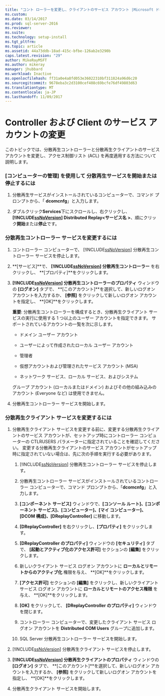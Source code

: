 ```yaml
---
title: "コント ローラーを変更し、クライアントのサービス アカウント |Microsoft ドキュメント"
ms.custom: 
ms.date: 03/14/2017
ms.prod: sql-server-2016
ms.reviewer: 
ms.suite: 
ms.technology: setup-install
ms.tgt_pltfrm: 
ms.topic: article
ms.assetid: 44a73ddb-18ad-415c-bfbe-126ab2e3290b
caps.latest.revision: "29"
author: MikeRayMSFT
ms.author: mikeray
manager: jhubbard
ms.workload: Inactive
ms.openlocfilehash: ff31a0e4a8fd053e36022310bf311824a96d6c20
ms.sourcegitcommit: 9678eba3c2d3100cef408c69bcfe76df49803d63
ms.translationtype: MT
ms.contentlocale: ja-JP
ms.lasthandoff: 11/09/2017
---
```

# <a name="modify-the-controller-and-client-services-accounts"></a>Controller および Client のサービス アカウントの変更
  このトピックでは、分散再生コントローラーと分散再生クライアントのサービス アカウントを変更し、アクセス制御リスト (ACL) を再度適用する方法について説明します。  
  
### <a name="to-start-or-stop-the-distributed-replay-services-using-computer-management"></a>[コンピューターの管理] を使用して 分散再生サービスを開始または停止するには  
  
1.  分散再生サービスがインストールされているコンピューターで、コマンド プロンプトから、「 **dcomcnfg**」と入力します。  
  
2.  ダブルクリック**Services**下にスクロールし、右クリックし、  **[!INCLUDE[ssNoVersion](../../includes/ssnoversion-md.md)] Distributed Replay\<サービス名 >**、順にクリック**開始**または**停止**です。  
  
### <a name="to-modify-the-distributed-replay-controller-service"></a>分散再生コントローラー サービスを変更するには  
  
1.  コントローラー コンピューターで、 [!INCLUDE[ssNoVersion](../../includes/ssnoversion-md.md)] 分散再生コントローラー サービスを停止します。  
  
2.  **[サービス]**で、 **[!INCLUDE[ssNoVersion](../../includes/ssnoversion-md.md)] 分散再生コントローラー** を右クリックし、 **[プロパティ]**をクリックします。  
  
3.  **[!INCLUDE[ssNoVersion](../../includes/ssnoversion-md.md)] 分散再生コントローラーのプロパティ** ウィンドウの **[ログオン]** タブで、 **[このアカウント]**を選択して、新しいログオン アカウントを入力するか、 **[参照]** をクリックして新しいログオン アカウントを指定し、 **[OK]**をクリックします。  
  
     **重要**: 分散再生コントローラーを構成するとき、分散再生クライアント サービスの実行に使用する 1 つ以上のユーザー アカウントを指定できます。 サポートされているアカウントの一覧を次に示します。  
  
    -   ドメイン ユーザー アカウント  
  
    -   ユーザーによって作成されたローカル ユーザー アカウント  
  
    -   管理者  
  
    -   仮想アカウントおよび管理されたサービス アカウント (MSA)  
  
    -   ネットワーク サービス、ローカル サービス、およびシステム  
  
     グループ アカウント (ローカルまたはドメイン) およびその他の組み込みのアカウント (Everyone など) は使用できません。  
  
4.  分散再生コントローラー サービスを開始します。  
  
### <a name="to-modify-the-distributed-replay-client-service"></a>分散再生クライアント サービスを変更するには  
  
1.  分散再生クライアント サービスを変更する前に、変更する分散再生クライアントのサービス アカウントが、セットアップ時にコントローラー コンピューターの CTLRUSERS パラメーターに指定されていることを確認してください。 変更する分散再生クライアントのサービス アカウントがセットアップ時に指定されていない場合は、先に次の手順を実行する必要があります。  
  
    1.  [!INCLUDE[ssNoVersion](../../includes/ssnoversion-md.md)] 分散再生コントローラー サービスを停止します。  
  
    2.  分散再生コントローラー サービスがインストールされているコントローラー コンピューターで、コマンド プロンプトから、「**dcomcnfg**」と入力します。  
  
    3.  **[コンポーネント サービス]** ウィンドウで、**[コンソール ルート]、[コンポーネント サービス]、[コンピューター]、[マイ コンピューター]、[DCOM 構成]、[DReplayController]** に移動します。  
  
    4.  **[DReplayController]** を右クリックし、**[プロパティ]** をクリックします。  
  
    5.  **[DReplayController のプロパティ]** ウィンドウの **[セキュリティ]** タブで、 **[起動とアクティブ化のアクセス許可]** セクションの **[編集]** をクリックします。  
  
    6.  新しいクライアント サービス ログオン アカウントに **ローカルとリモートからのアクティブ化** 権限を与え、 **[OK]**をクリックします。  
  
    7.  **[アクセス許可]** セクションの **[編集]** をクリックし、新しいクライアント サービス ログオン アカウントに **ローカルとリモートのアクセス権限** を与え、 **[OK]**をクリックします。  
  
    8.  **[OK]** をクリックして、 **[DReplayController のプロパティ]** ウィンドウを閉じます。  
  
    9. コントローラー コンピューターで、変更したクライアント サービス ログオン アカウントを **Distributed COM Users** グループに追加します。  
  
    10. SQL Server 分散再生コントローラー サービスを開始します。  
  
2.  [!INCLUDE[ssNoVersion](../../includes/ssnoversion-md.md)] 分散再生クライアント サービスを停止します。  
  
3.  **[!INCLUDE[ssNoVersion](../../includes/ssnoversion-md.md)] 分散再生クライアントのプロパティ** ウィンドウの **[ログオン]** タブで、 **[このアカウント]**を選択して、新しいログオン アカウントを入力するか、 **[参照]** をクリックして新しいログオン アカウントを指定し、 **[OK]**をクリックします。  
  
4.  分散再生クライアント サービスを開始します。  
  
  
